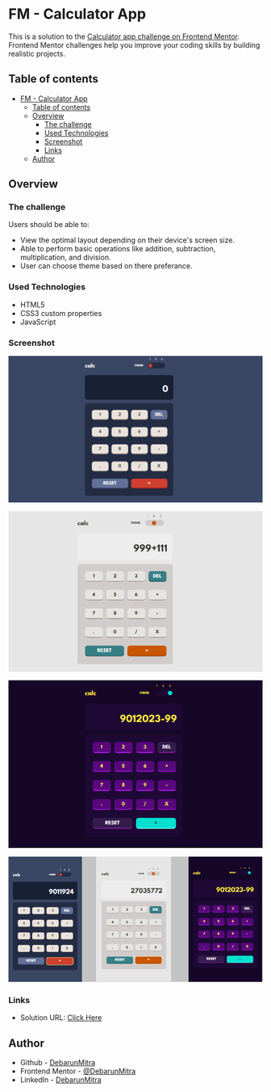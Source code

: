 # FM - Calculator App

This is a solution to the [Calculator app challenge on Frontend Mentor](https://www.frontendmentor.io/challenges/calculator-app-9lteq5N29). Frontend Mentor challenges help you improve your coding skills by building realistic projects. 

## Table of contents

- [FM - Calculator App](#fm---calculator-app)
  - [Table of contents](#table-of-contents)
  - [Overview](#overview)
    - [The challenge](#the-challenge)
    - [Used Technologies](#used-technologies)
    - [Screenshot](#screenshot)
    - [Links](#links)
  - [Author](#author)

## Overview

### The challenge

Users should be able to:

- View the optimal layout depending on their device's screen size.
- Able to perform basic operations like addition, subtraction, multiplication, and division.
- User can choose theme based on there preferance.

### Used Technologies

- HTML5
- CSS3 custom properties
- JavaScript

### Screenshot

![Desktop-Theme-1](./screenshots/fm-calculator-app-desktop-t1.PNG)

![Desktop-Theme-2](./screenshots/fm-calculator-app-desktop-t2.PNG)

![Desktop-Theme-3](./screenshots/fm-calculator-app-desktop-t3.PNG)

![Mobile](./screensots/fm-calculator-app-mobile-all.png)

### Links

- Solution URL: [Click Here](https://debarunmitra.github.io/FM-CalculatorApp/)

## Author

- Github - [DebarunMitra](https://github.com/DebarunMitra/FM-CalculatorApp/)
- Frontend Mentor - [@DebarunMitra](https://www.frontendmentor.io/profile/DebarunMitra)
- LinkedIn - [DebarunMitra](https://www.linkedin.com/in/debarunmitra876665190/)
